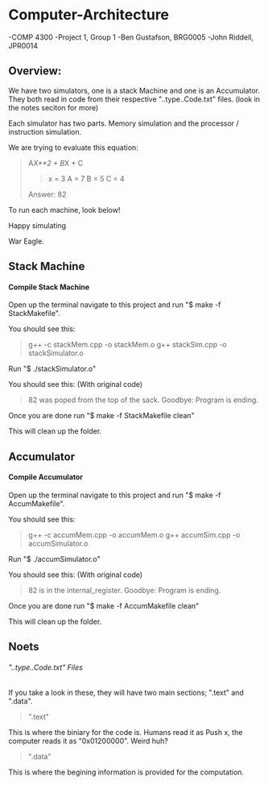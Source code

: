 Computer-Architecture
=====================
-COMP 4300 
-Project 1, Group 1
-Ben Gustafson, BRG0005
-John Riddell, JPR0014

Overview:
-------------

We have two simulators, one is a stack Machine and one is an Accumulator.
They both read in code from their respective "..type..Code.txt" files. (look in the notes seciton for more) 

Each simulator has two parts. Memory simulation and the processor / instruction simulation.

We are trying to evaluate this equation: 

>A*X**2 + B*X + C
>> x = 3
>> A = 7
>> B = 5
>> C = 4
>
> Answer: 82

To run each machine, look below!

Happy simulating

War Eagle.



Stack Machine
-------------

#### Compile Stack Machine ####

Open up the terminal navigate to this project and run "$ make -f StackMakefile".

You should see this:

>g++ -c stackMem.cpp -o stackMem.o
>g++ stackSim.cpp -o stackSimulator.o

Run "$ ./stackSimulator.o"

You should see this: (With original code)

>82 was poped from the top of the sack.
>Goodbye: Program is ending.

Once you are done run "$ make -f StackMakefile clean"

This will clean up the folder.


Accumulator
-------------

#### Compile Accumulator ####

Open up the terminal navigate to this project and run "$ make -f AccumMakefile".

You should see this:

>g++ -c accumMem.cpp -o accumMem.o
>g++ accumSim.cpp -o accumSimulator.o

Run "$ ./accumSimulator.o"

You should see this: (With original code)

>82 is in the internal_register.
>Goodbye: Program is ending.

Once you are done run "$ make -f AccumMakefile clean"

This will clean up the folder.

Noets
-------------

###### "..type..Code.txt" Files #####

If you take a look in these, they will have two main sections; ".text" and ".data".

>".text"

This is where the biniary for the code is. Humans read it as Push x, the computer reads it as "0x01200000". Weird huh?

>".data"

This is where the begining information is provided for the computation.
